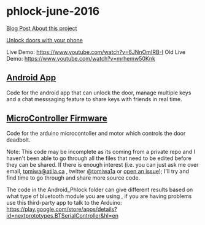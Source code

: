 # phlock-june-2016

[Blog Post About this project](http://blog.tomiwa.ca/phlock-my-hardware-startup-that-disappeared
)

[Unlock doors with your phone](http://phlock.ca/)


Live Demo: https://www.youtube.com/watch?v=6JNnOmIRB-I
Old Live Demo: https://www.youtube.com/watch?v=mrhemw50Knk

## [Android App](https://github.com/ademidun/phlock-public/tree/master/Android_Phlock/Phlock) 

Code for the android app that can unlock the door, manage multiple keys and a chat messsaging feature to share keys with friends in real time.

## [MicroController Firmware](https://github.com/ademidun/phlock-public/tree/master/Arduino_Phlock)

Code for the arduino microcontoller and motor which controls the door deadbolt.

Note: This code may be incomplete as its coming from a private repo and I haven't been able to go through all the files that need to be edited before they can be shared. If there is enough interest (i.e. you can just ask me over email, tomiwa@atila.ca , twitter [@tomiwa1a](https://twitter.com/tomiwa1a) or [open an issue](https://github.com/ademidun/phlock-public/issues)); I'll try and find time to go through and share more source code.


The code in the Android_Phlock folder can give different results based on what type of bluetooth module you are using , 
if you are having problems use this third-party app to talk to the Arduino: 
https://play.google.com/store/apps/details?id=nextprototypes.BTSerialController&hl=en



